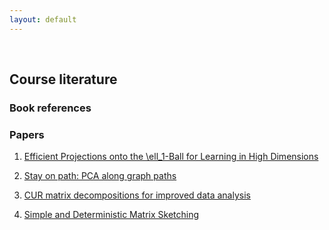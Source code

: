 ```yaml
---
layout: default
---
```


&nbsp;

## Course literature

### Book references

### Papers

1. [Efficient Projections onto the \ell_1-Ball for Learning in High Dimensions](https://stanford.edu/~jduchi/projects/DuchiShSiCh08.pdf)

2. [Stay on path: PCA along graph paths](http://proceedings.mlr.press/v37/asteris15.pdf)

3. [CUR matrix decompositions for improved data analysis](http://www.pnas.org/content/106/3/697.full.pdf)

4. [Simple and Deterministic Matrix Sketching](https://arxiv.org/pdf/1206.0594.pdf)

